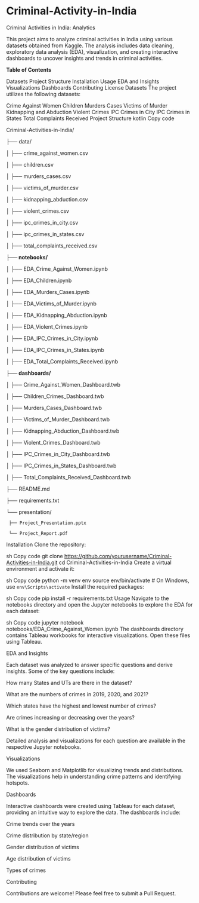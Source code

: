 # Criminal-Activity-in-India

Criminal Activities in India: Analytics

This project aims to analyze criminal activities in India using various datasets obtained from Kaggle. The analysis includes data cleaning, exploratory data analysis (EDA), visualization, and creating interactive dashboards to uncover insights and trends in criminal activities.


**Table of Contents**

Datasets
Project Structure
Installation
Usage
EDA and Insights
Visualizations
Dashboards
Contributing
License
Datasets
The project utilizes the following datasets:

Crime Against Women
Children
Murders Cases
Victims of Murder
Kidnapping and Abduction
Violent Crimes
IPC Crimes in City
IPC Crimes in States
Total Complaints Received
Project Structure
kotlin
Copy code

Criminal-Activities-in-India/

├── data/

│   ├── crime_against_women.csv

│   ├── children.csv

│   ├── murders_cases.csv

│   ├── victims_of_murder.csv

│   ├── kidnapping_abduction.csv

│   ├── violent_crimes.csv

│   ├── ipc_crimes_in_city.csv

│   ├── ipc_crimes_in_states.csv

│   ├── total_complaints_received.csv

**├── notebooks/**

│   ├── EDA_Crime_Against_Women.ipynb

│   ├── EDA_Children.ipynb

│   ├── EDA_Murders_Cases.ipynb

│   ├── EDA_Victims_of_Murder.ipynb

│   ├── EDA_Kidnapping_Abduction.ipynb

│   ├── EDA_Violent_Crimes.ipynb

│   ├── EDA_IPC_Crimes_in_City.ipynb

│   ├── EDA_IPC_Crimes_in_States.ipynb

│   ├── EDA_Total_Complaints_Received.ipynb

**├── dashboards/**

│   ├── Crime_Against_Women_Dashboard.twb

│   ├── Children_Crimes_Dashboard.twb

│   ├── Murders_Cases_Dashboard.twb

│   ├── Victims_of_Murder_Dashboard.twb

│   ├── Kidnapping_Abduction_Dashboard.twb

│   ├── Violent_Crimes_Dashboard.twb

│   ├── IPC_Crimes_in_City_Dashboard.twb

│   ├── IPC_Crimes_in_States_Dashboard.twb

│   ├── Total_Complaints_Received_Dashboard.twb

├── README.md

├── requirements.txt

└── presentation/

     ├── Project_Presentation.pptx
     
     └── Project_Report.pdf


Installation
Clone the repository:

sh
Copy code
git clone https://github.com/yourusername/Criminal-Activities-in-India.git
cd Criminal-Activities-in-India
Create a virtual environment and activate it:

sh
Copy code
python -m venv env
source env/bin/activate  # On Windows, use `env\Scripts\activate`
Install the required packages:

sh
Copy code
pip install -r requirements.txt
Usage
Navigate to the notebooks directory and open the Jupyter notebooks to explore the EDA for each dataset:

sh
Copy code
jupyter notebook notebooks/EDA_Crime_Against_Women.ipynb
The dashboards directory contains Tableau workbooks for interactive visualizations. Open these files using Tableau.


EDA and Insights

Each dataset was analyzed to answer specific questions and derive insights. Some of the key questions include:


How many States and UTs are there in the dataset?

What are the numbers of crimes in 2019, 2020, and 2021?

Which states have the highest and lowest number of crimes?

Are crimes increasing or decreasing over the years?

What is the gender distribution of victims?

Detailed analysis and visualizations for each question are available in the respective Jupyter notebooks.


Visualizations

We used Seaborn and Matplotlib for visualizing trends and distributions. The visualizations help in understanding crime patterns and identifying hotspots.


Dashboards

Interactive dashboards were created using Tableau for each dataset, providing an intuitive way to explore the data. The dashboards include:


Crime trends over the years

Crime distribution by state/region

Gender distribution of victims

Age distribution of victims

Types of crimes

Contributing

Contributions are welcome! Please feel free to submit a Pull Request.


